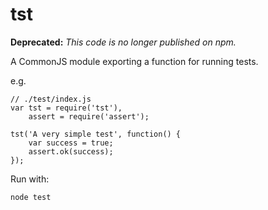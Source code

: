 # tst
**Deprecated:** _This code is no longer published on npm._

A CommonJS module exporting a function for running tests.

e.g.

    // ./test/index.js
    var tst = require('tst'),
        assert = require('assert');

    tst('A very simple test', function() {
        var success = true;
        assert.ok(success);
    });

Run with:

    node test
